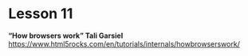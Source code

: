 # Lesson 11

**“How browsers work” Tali Garsiel**  
<https://www.html5rocks.com/en/tutorials/internals/howbrowserswork/>
